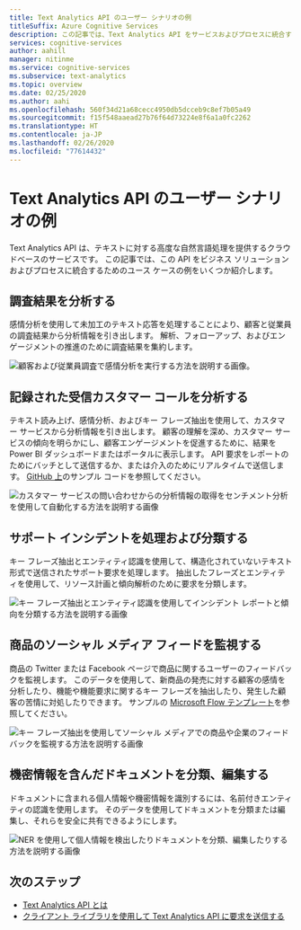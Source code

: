 ```yaml
---
title: Text Analytics API のユーザー シナリオの例
titleSuffix: Azure Cognitive Services
description: この記事では、Text Analytics API をサービスおよびプロセスに統合するための一般的なシナリオをいくつか確認できます。
services: cognitive-services
author: aahill
manager: nitinme
ms.service: cognitive-services
ms.subservice: text-analytics
ms.topic: overview
ms.date: 02/25/2020
ms.author: aahi
ms.openlocfilehash: 560f34d21a68cecc4950db5dcceb9c8ef7b05a49
ms.sourcegitcommit: f15f548aaead27b76f64d73224e8f6a1a0fc2262
ms.translationtype: HT
ms.contentlocale: ja-JP
ms.lasthandoff: 02/26/2020
ms.locfileid: "77614432"
---
```

# <a name="example-user-scenarios-for-the-text-analytics-api"></a>Text Analytics API のユーザー シナリオの例

Text Analytics API は、テキストに対する高度な自然言語処理を提供するクラウドベースのサービスです。 この記事では、この API をビジネス ソリューションおよびプロセスに統合するためのユース ケースの例をいくつか紹介します。 

## <a name="analyze-survey-results"></a>調査結果を分析する

感情分析を使用して未加工のテキスト応答を処理することにより、顧客と従業員の調査結果から分析情報を引き出します。 解析、フォローアップ、およびエンゲージメントの推進のために調査結果を集約します。

![顧客および従業員調査で感情分析を実行する方法を説明する画像。](media/use-cases/survey-results.svg)

## <a name="analyze-recorded-inbound-customer-calls"></a>記録された受信カスタマー コールを分析する

テキスト読み上げ、感情分析、およびキー フレーズ抽出を使用して、カスタマー サービスから分析情報を引き出します。 顧客の理解を深め、カスタマー サービスの傾向を明らかにし、顧客エンゲージメントを促進するために、結果を Power BI ダッシュボードまたはポータルに表示します。 API 要求をレポートのためにバッチとして送信するか、または介入のためにリアルタイムで送信します。 [GitHub 上](https://github.com/rlagh2/callcenteranalytics)のサンプル コードを参照してください。

![カスタマー サービスの問い合わせからの分析情報の取得をセンチメント分析を使用して自動化する方法を説明する画像](media/use-cases/azure-inbound.svg)

## <a name="process-and-categorize-support-incidents"></a>サポート インシデントを処理および分類する

キー フレーズ抽出とエンティティ認識を使用して、構造化されていないテキスト形式で送信されたサポート要求を処理します。 抽出したフレーズとエンティティを使用して、リソース計画と傾向解析のために要求を分類します。

![キー フレーズ抽出とエンティティ認識を使用してインシデント レポートと傾向を分類する方法を説明する画像](media/use-cases/support-incidents.svg)

## <a name="monitor-your-products-social-media-feeds"></a>商品のソーシャル メディア フィードを監視する

商品の Twitter または Facebook ページで商品に関するユーザーのフィードバックを監視します。 このデータを使用して、新商品の発売に対する顧客の感情を分析したり、機能や機能要求に関するキー フレーズを抽出したり、発生した顧客の苦情に対処したりできます。 サンプルの [Microsoft Flow テンプレート](https://flow.microsoft.com/galleries/public/templates/2680d2227d074c4d901e36c66e68f6f9/run-sentiment-analysis-on-tweets-and-push-results-to-a-power-bi-dataset/)を参照してください。

![キー フレーズ抽出を使用してソーシャル メディアでの商品や企業のフィードバックを監視する方法を説明する画像](media/use-cases/social-feed.svg)

## <a name="classify-and-redact-documents-that-have-sensitive-information"></a>機密情報を含んだドキュメントを分類、編集する

ドキュメントに含まれる個人情報や機密情報を識別するには、名前付きエンティティの認識を使用します。 そのデータを使用してドキュメントを分類または編集し、それらを安全に共有できるようにします。

![NER を使用して個人情報を検出したりドキュメントを分類、編集したりする方法を説明する画像](media/use-cases/sensitive-docs.jpg)

## <a name="next-steps"></a>次のステップ

* [Text Analytics API とは](overview.md)
* [クライアント ライブラリを使用して Text Analytics API に要求を送信する](quickstarts/text-analytics-sdk.md)
